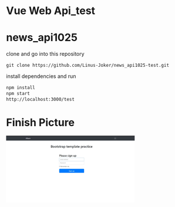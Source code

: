 # Vue Web Api_test 

# news_api1025

clone and go into this repository

```
git clone https://github.com/Linus-Joker/news_api1025-test.git

```
install dependencies and run

```
npm install
npm start
http://localhost:3000/test
```

# Finish Picture

<img src="https://github.com/Linus-Joker/Express0813/blob/master/images/Demo-Web.jpg" width="350">

